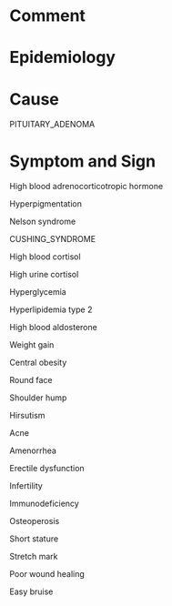 # Comment

# Epidemiology

# Cause

PITUITARY_ADENOMA

# Symptom and Sign

High blood adrenocorticotropic hormone

Hyperpigmentation

Nelson syndrome

CUSHING_SYNDROME

High blood cortisol

High urine cortisol

Hyperglycemia

Hyperlipidemia type 2

High blood aldosterone

Weight gain

Central obesity

Round face

Shoulder hump

Hirsutism

Acne

Amenorrhea

Erectile dysfunction

Infertility

Immunodeficiency

Osteoperosis

Short stature

Stretch mark

Poor wound healing

Easy bruise

